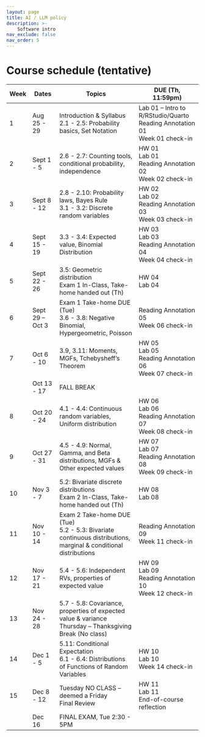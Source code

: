 ```yaml
---
layout: page
title: AI / LLM policy
description: >-
    Software intro
nav_exclude: false
nav_order: 5
---
```


 
# Course schedule (tentative)

| Week | Dates        | Topics                                                                                                                                         | DUE (Th, 11:59pm)                                                                                   |
|------|--------------|------------------------------------------------------------------------------------------------------------------------------------------------|-----------------------------------------------------------------------------------------------------|
| 1    | Aug 25 - 29  | Introduction & Syllabus<br>2.1 - 2.5: Probability basics, Set Notation                                                                         | Lab 01 – Intro to R/RStudio/Quarto<br>Reading Annotation 01<br>Week 01 check-in                    |
| 2    | Sept 1 - 5   | 2.6 - 2.7: Counting tools, conditional probability, independence                                                                                | HW 01<br>Lab 01<br>Reading Annotation 02<br>Week 02 check-in                                       |
| 3    | Sept 8 - 12  | 2.8 - 2.10: Probability laws, Bayes Rule<br>3.1 - 3.2: Discrete random variables                                                               | HW 02<br>Lab 02<br>Reading Annotation 03<br>Week 03 check-in                                       |
| 4    | Sept 15 - 19 | 3.3 - 3.4: Expected value, Binomial Distribution                                                                                               | HW 03<br>Lab 03<br>Reading Annotation 04<br>Week 04 check-in                                       |
| 5    | Sept 22 - 26 | 3.5: Geometric distribution<br>Exam 1 In-Class, Take-home handed out (Th)                                                                      | HW 04<br>Lab 04                                                                                     |
| 6    | Sept 29 – Oct 3 | Exam 1 Take-home DUE (Tue)<br>3.6 - 3.8: Negative Binomial, Hypergeometric, Poisson                                                      | Reading Annotation 05<br>Week 06 check-in                                                          |
| 7    | Oct 6 - 10   | 3.9, 3.11: Moments, MGFs, Tchebysheff’s Theorem                                                                                                 | HW 05<br>Lab 05<br>Reading Annotation 06<br>Week 07 check-in                                       |
|      | Oct 13 - 17  | FALL BREAK                                                                                                                                    |                                                                                                     |
| 8    | Oct 20 - 24  | 4.1 - 4.4: Continuous random variables, Uniform distribution                                                                                  | HW 06<br>Lab 06<br>Reading Annotation 07<br>Week 08 check-in                                       |
| 9    | Oct 27 - 31  | 4.5 - 4.9: Normal, Gamma, and Beta distributions, MGFs & Other expected values                                                                | HW 07<br>Lab 07<br>Reading Annotation 08<br>Week 09 check-in                                       |
| 10   | Nov 3 - 7    | 5.2: Bivariate discrete distributions<br>Exam 2 In-Class, Take-home handed out (Th)                                                           | HW 08<br>Lab 08                                                                                     |
| 11   | Nov 10 - 14  | Exam 2 Take-home DUE (Tue)<br>5.2 - 5.3: Bivariate continuous distributions, marginal & conditional distributions                              | Reading Annotation 09<br>Week 11 check-in                                                          |
| 12   | Nov 17 - 21  | 5.4 - 5.6: Independent RVs, properties of expected value                                                                                       | HW 09<br>Lab 09<br>Reading Annotation 10<br>Week 12 check-in                                       |
| 13   | Nov 24 - 28  | 5.7 - 5.8: Covariance, properties of expected value & variance<br>Thursday – Thanksgiving Break (No class)                                   |                                                                                                     |
| 14   | Dec 1 - 5    | 5.11: Conditional Expectation<br>6.1 - 6.4: Distributions of Functions of Random Variables                                                     | HW 10<br>Lab 10<br>Week 14 check-in                                                                 |
| 15   | Dec 8 - 12   | Tuesday NO CLASS – deemed a Friday<br>Final Review                                                                                            | HW 11<br>Lab 11<br>End-of-course reflection                                                         |
|      | Dec 16       | FINAL EXAM, Tue 2:30 - 5PM                                                                                                                    |                                                                                                     |
